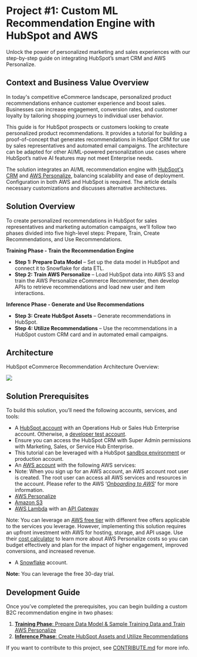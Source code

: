 # Project #1: Custom ML Recommendation Engine with HubSpot and AWS

Unlock the power of personalized marketing and sales experiences with our step-by-step guide on integrating HubSpot’s smart CRM and AWS Personalize.

## Context and Business Value Overview

In today's competitive eCommerce landscape, personalized product recommendations enhance customer experience and boost sales. Businesses can increase engagement, conversion rates, and customer loyalty by tailoring shopping journeys to individual user behavior.

This guide is for HubSpot prospects or customers looking to create personalized product recommendations. It provides a tutorial for building a proof-of-concept that generates recommendations in HubSpot CRM for use by sales representatives and automated email campaigns. The architecture can be adapted for other AI/ML-powered personalization use cases where HubSpot’s native AI features may not meet Enterprise needs.

The solution integrates an AI/ML recommendation engine with [HubSpot's CRM](https://www.hubspot.com/products/crm/what-is) and [AWS Personalize](https://docs.aws.amazon.com/personalize/latest/dg/what-is-personalize.html), balancing scalability and ease of deployment. Configuration in both AWS and HubSpot is required. The article details necessary customizations and discusses alternative architectures.

## Solution Overview

To create personalized recommendations in HubSpot for sales representatives and marketing automation campaigns, we’ll follow two phases divided into five high-level steps: Prepare, Train, Create Recommendations, and Use Recommendations.
  
**Training Phase - Train the Recommendation Engine**
*   **Step 1: Prepare Data Model** – Set up the data model in HubSpot and connect it to Snowflake for data ETL.
*   **Step 2: Train AWS Personalize** – Load HubSpot data into AWS S3 and train the AWS Personalize eCommerce Recommender, then develop APIs to retrieve recommendations and load new user and item interactions.

**Inference Phase - Generate and Use Recommendations**
*   **Step 3: Create HubSpot Assets** – Generate recommendations in HubSpot.
*   **Step 4: Utilize Recommendations** – Use the recommendations in a HubSpot custom CRM card and in automated email campaigns.

## Architecture

HubSpot eCommerce Recommendation Architecture Overview:

![](https://lh7-rt.googleusercontent.com/docsz/AD_4nXckPFwNesG-WlGCQyUOxT4cxKG3XjpDk1s56_YWpLHUdbV7qAOFiEGGXcp1v8n0-oKc4RN3-EyDZE6nRQJPK0MVeRESbyKFeB9Al6Gsn9ZECRh6RjSDss-NizqJeq-bQUCLi9kJWhJ6a5y5q73O47IxRjnK?key=tS78N09clEjNowYHDX_Wxw)

## Solution Prerequisites

To build this solution, you’ll need the following accounts, services, and tools: 

*  A [HubSpot account](https://developers.hubspot.com/docs/api/account-types) with an Operations Hub or Sales Hub Enterprise account. Otherwise, a [developer test account](https://developers.hubspot.com/get-started).
*  Ensure you can access the HubSpot CRM with Super Admin permissions with Marketing, Sales, or Service Hub Enterprise.
*  This tutorial can be leveraged with a HubSpot [sandbox environment](https://developers.hubspot.com/docs/platform/crm-development-tools-overview#development-sandboxes) or production account.
*  An [AWS account](https://portal.aws.amazon.com/billing/signup) with the following AWS services:
*  Note: When you sign up for an AWS account, an AWS account root user is created. The root user can access all AWS services and resources in the account. Please refer to the AWS ‘[_Onboarding to AWS_](https://aws.amazon.com/getting-started/onboarding-to-aws/set-up-your-account/)’ for more information.
*  [AWS Personalize](https://aws.amazon.com/personalize/)
*  [Amazon S3](https://aws.amazon.com/s3/)
*  [AWS Lambda](https://aws.amazon.com/lambda/) with an [API Gateway](https://aws.amazon.com/api-gateway/)

Note: You can leverage an [AWS free tier](https://aws.amazon.com/free/?nc2=h_ql_pr_ft&all-free-tier.sort-by=item.additionalFields.SortRank&all-free-tier.sort-order=asc&awsf.Free%20Tier%20Types=*all&awsf.Free%20Tier%20Categories=*all) with different free offers applicable to the services you leverage. However, implementing this solution requires an upfront investment with AWS for hosting, storage, and API usage. Use their [cost calculator](https://calculator.aws/#/createCalculator/personalize) to learn more about AWS Personalize costs so you can budget effectively and plan for the impact of higher engagement, improved conversions, and increased revenue. 

*  A [Snowflake](https://www.snowflake.com/en/) account.

**Note:** You can leverage the free 30-day trial.

## Development Guide

Once you’ve completed the prerequisites, you can begin building a custom B2C recommendation engine in two phases: 

1.  [**Training Phase**: Prepare Data Model & Sample Training Data and Train AWS Personalize](https://github.com/hubspotdev/aws-hubspot-integrations/blob/main/hubspot-snowflake-aws-ml-insights/development-guide/training-phase.md)
2.  [**Inference Phase**: Create HubSpot Assets and Utilize Recommendations](https://github.com/hubspotdev/aws-hubspot-integrations/blob/main/hubspot-snowflake-aws-ml-insights/development-guide/inference-phase.md)

If you want to contribute to this project, see [CONTRIBUTE.md](https://github.com/hubspotdev/aws-hubspot-integrations/blob/main/hubspot-snowflake-aws-ml-insights/CONTRIBUTE.md) for more info.

